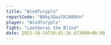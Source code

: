 ```yaml
---
title: "Windfurypls"
reportCode: "BNhy3GwzCKJA89Vn"
player: "Windfurypls"
fight: "Leotheras the Blind"
date: 2021-10-24T19:01:26.673000+00:00
---
```

